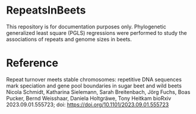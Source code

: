 # RepeatsInBeets
This repository is for documentation purposes only. Phylogenetic generalized least square (PGLS) regressions were performed to study the associations of repeats and genome sizes in beets.

# Reference
Repeat turnover meets stable chromosomes: repetitive DNA sequences mark speciation and gene pool boundaries in sugar beet and wild beets
Nicola Schmidt, Katharina Sielemann, Sarah Breitenbach, Jörg Fuchs, Boas Pucker, Bernd Weisshaar, Daniela Holtgräwe, Tony Heitkam
bioRxiv 2023.09.01.555723; doi: https://doi.org/10.1101/2023.09.01.555723 
